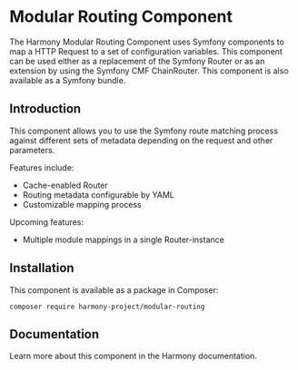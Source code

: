 Modular Routing Component
=========================

The Harmony Modular Routing Component uses Symfony components to map a HTTP Request to a set of configuration variables. This component can be used either as a replacement of the Symfony Router or as an extension by using the Symfony CMF ChainRouter. This component is also available as a Symfony bundle.

Introduction
------------
This component allows you to use the Symfony route matching process against different sets of metadata depending on the request and other parameters.

Features include:
- Cache-enabled Router
- Routing metadata configurable by YAML
- Customizable mapping process

Upcoming features:
- Multiple module mappings in a single Router-instance

Installation
------------
This component is available as a package in Composer:

    composer require harmony-project/modular-routing

Documentation
-------------
Learn more about this component in the Harmony documentation.